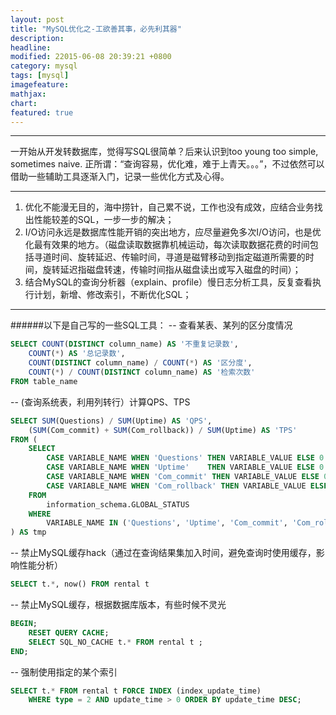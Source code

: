 ```yaml
---
layout: post
title: "MySQL优化之-工欲善其事，必先利其器"
description:
headline:
modified: 22015-06-08 20:39:21 +0800
category: mysql
tags: [mysql]
imagefeature: 
mathjax:
chart:
featured: true
---
```

----------
一开始从开发转数据库，觉得写SQL很简单？后来认识到too young too simple, sometimes naive. 正所谓：“查询容易，优化难，难于上青天。。。”，不过依然可以借助一些辅助工具逐渐入门，记录一些优化方式及心得。

----------
1. 优化不能漫无目的，海中捞针，自己累不说，工作也没有成效，应结合业务找出性能较差的SQL，一步一步的解决；
2. I/O访问永远是数据库性能开销的突出地方，应尽量避免多次I/O访问，也是优化最有效果的地方。（磁盘读取数据靠机械运动，每次读取数据花费的时间包括寻道时间、旋转延迟、传输时间，寻道是磁臂移动到指定磁道所需要的时间，旋转延迟指磁盘转速，传输时间指从磁盘读出或写入磁盘的时间）；
2. 结合MySQL的查询分析器（explain、profile）慢日志分析工具，反复查看执行计划，新增、修改索引，不断优化SQL；

----------
######以下是自己写的一些SQL工具：
-- 查看某表、某列的区分度情况
```sql
SELECT COUNT(DISTINCT column_name) AS '不重复记录数',
	COUNT(*) AS '总记录数',
	COUNT(DISTINCT column_name) / COUNT(*) AS '区分度',
	COUNT(*) / COUNT(DISTINCT column_name) AS '检索次数'
FROM table_name
```

 -- (查询系统表，利用列转行）计算QPS、TPS
```sql
SELECT SUM(Questions) / SUM(Uptime) AS 'QPS',
	(SUM(Com_commit) + SUM(Com_rollback)) / SUM(Uptime) AS 'TPS'
FROM (
	SELECT
		CASE VARIABLE_NAME WHEN 'Questions' THEN VARIABLE_VALUE ELSE 0 END AS 'Questions',
		CASE VARIABLE_NAME WHEN 'Uptime' 	THEN VARIABLE_VALUE ELSE 0 END AS 'Uptime',
		CASE VARIABLE_NAME WHEN 'Com_commit' THEN VARIABLE_VALUE ELSE 0 END AS 'Com_commit',
		CASE VARIABLE_NAME WHEN 'Com_rollback' THEN VARIABLE_VALUE ELSE 0 END AS 'Com_rollback'
	FROM
		information_schema.GLOBAL_STATUS
	WHERE
		VARIABLE_NAME IN ('Questions', 'Uptime', 'Com_commit', 'Com_rollback')
) AS tmp
```

-- 禁止MySQL缓存hack（通过在查询结果集加入时间，避免查询时使用缓存，影响性能分析）
```sql
SELECT t.*, now() FROM rental t 
```

-- 禁止MySQL缓存，根据数据库版本，有些时候不灵光
```sql
BEGIN;
	RESET QUERY CACHE;
	SELECT SQL_NO_CACHE t.* FROM rental t ;
END;
```

-- 强制使用指定的某个索引
```sql
SELECT t.* FROM rental t FORCE INDEX (index_update_time) 
	WHERE type = 2 AND update_time > 0 ORDER BY update_time DESC;
```